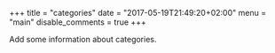 +++
title = "categories"
date = "2017-05-19T21:49:20+02:00"
menu = "main"
disable_comments = true
+++

Add some information about categories.